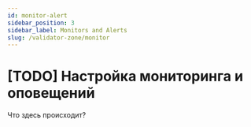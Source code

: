 ```yaml
---
id: monitor-alert
sidebar_position: 3
sidebar_label: Monitors and Alerts
slug: /validator-zone/monitor
---
```


# [TODO] Настройка мониторинга и оповещений

Что здесь происходит?
